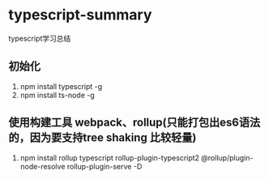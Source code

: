 # typescript-summary
typescript学习总结
## 初始化
1. npm install typescript -g 
2. npm install ts-node -g 
## 使用构建工具 webpack、rollup(只能打包出es6语法的，因为要支持tree shaking 比较轻量)
1. npm install rollup typescript rollup-plugin-typescript2 @rollup/plugin-node-resolve rollup-plugin-serve -D